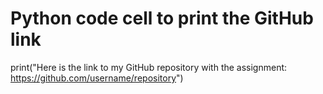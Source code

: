
# Python code cell to print the GitHub link
print("Here is the link to my GitHub repository with the assignment: https://github.com/username/repository")

